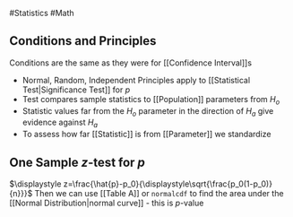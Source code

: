 #Statistics #Math 
## Conditions and Principles
Conditions are the same as they were for [[Confidence Interval]]s
- Normal, Random, Independent
Principles apply to [[Statistical Test|Significance Test]] for $p$
- Test compares sample statistics to [[Population]] parameters from $H_o$
- Statistic values far from the $H_o$ parameter in the direction of $H_a$ give evidence against $H_a$
- To assess how far [[Statistic]] is from [[Parameter]] we standardize
## One Sample $z$-test for $p$

$\displaystyle z=\frac{\hat{p}-p_0}{\displaystyle\sqrt{\frac{p_0(1-p_0)}{n}}}$ 
Then we can use [[Table A]] or `normalcdf` to find the area under the [[Normal Distribution|normal curve]] - this is $p$-value